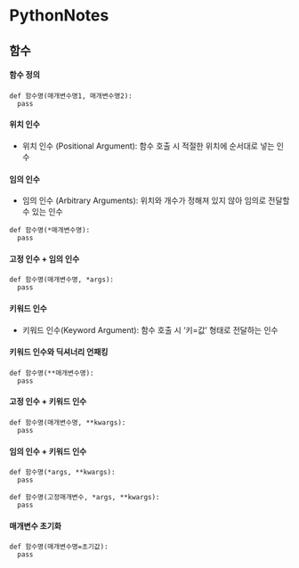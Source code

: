 # PythonNotes

## 함수
#### 함수 정의
```
def 함수명(매개변수명1, 매개변수명2):
  pass
```

#### 위치 인수
- 위치 인수 (Positional Argument): 함수 호출 시 적절한 위치에 순서대로 넣는 인수 

#### 임의 인수
- 임의 인수 (Arbitrary Arguments): 위치와 개수가 정해져 있지 않아 임의로 전달할 수 있는 인수
```
def 함수명(*매개변수명):
  pass
```

#### 고정 인수 + 임의 인수
```
def 함수명(매개변수명, *args):
  pass
```

#### 키워드 인수
- 키워드 인수(Keyword Argument): 함수 호출 시 ‘키=값’ 형태로 전달하는 인수

#### 키워드 인수와 딕셔너리 언패킹
```
def 함수명(**매개변수명):
  pass
```

#### 고정 인수 + 키워드 인수
```
def 함수명(매개변수명, **kwargs):
  pass
```

#### 임의 인수 + 키워드 인수
```
def 함수명(*args, **kwargs):
  pass
```
```
def 함수명(고정매개변수, *args, **kwargs):
  pass
```

#### 매개변수 초기화
```
def 함수명(매개변수명=초기값):
  pass
```
